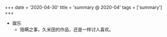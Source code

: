 +++
date = '2020-04-30'
title = 'summary @ 2020-04'
tags = ['summary']
+++

- 娱乐
    - 隐瞒之事，久米田的作品，还是一样讨人喜欢。
